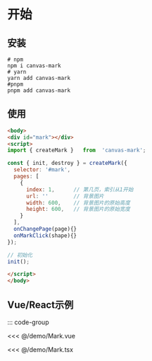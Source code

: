 # 开始

## 安装

```shell
# npm
npm i canvas-mark
# yarn
yarn add canvas-mark
#pnpm
pnpm add canvas-mark
```

## 使用

```html
<body>
<div id="mark"></div>
<script>
import { createMark }   from  'canvas-mark';

const { init, destroy } = createMark({
  selector: '#mark',
  pages: [
    {
      index: 1,      // 第几页，索引从1开始
      url: ''        // 背景图片
      width: 600,    // 背景图片的原始高度
      height: 600,   // 背景图片的原始宽度
    }
  ],
  onChangePage(page){}
  onMarkClick(shape){}
});

// 初始化
init();

</script>
</body>
```

## Vue/React示例

::: code-group

<<< @/demo/Mark.vue

<<< @/demo/Mark.tsx
